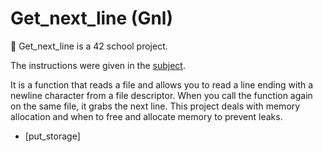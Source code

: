 # Get_next_line (Gnl)

📖 Get_next_line is a 42 school project.

The instructions were given in the [subject](https://github.com/bshintak/Gnl/blob/master/subject_gnl.pdf).

It is a function that reads a file and allows you to read a line ending with a newline character from a file descriptor. When you call the function again on 
the same file, it grabs the next line. This project deals with memory allocation and when to free and allocate memory to prevent leaks.

- [put_storage] 

